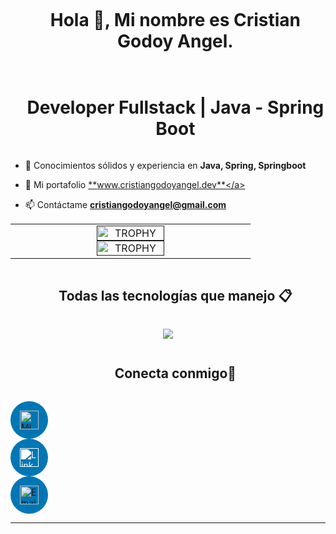 



<div id="user-content-toc">
  <ul align="center">
    <summary><h1 style="display: inline-block">Hola 👋, Mi nombre es Cristian Godoy Angel. </h1></summary>
  </ul>
</div>




<div id="user-content-toc">
  <ul align="center">
    <summary><h1 style="display: inline-block"> Developer Fullstack | Java - Spring Boot</h1></summary>
  </ul>
</div>



- 🔭 Conocimientos sólidos y experiencia en  **Java, Spring, Springboot**

- 🧾 Mi portafolio <a href="https://www.cristiangodoyangel.dev/" target="_blank">**www.cristiangodoyangel.dev**</a>


<!-- 🎥 Creo contenido para que juntos aprendamos mas de programación   [Canal de Youtube](https://www.youtube.com/@PastorCode)-->

- 📫 Contáctame **cristiangodoyangel@gmail.com**






<p align="center">

<table align="center">
<tr border="none">
<td width="50%" align="center">


  
<a href="" title="Stats">
      <img align="center" width=54% src="https://github-readme-stats.vercel.app/api?username=cristiangodoyangel&theme=vue-dark&show_icons=true&hide_border=true&count_private=true" alt="TROPHY" />
    </a>



<a href="" title="Stats">
      <img align="center" width=54% src="https://github-readme-stats.vercel.app/api/top-langs/?username=cristiangodoyangel&theme=blueberry&show_icons=true&hide_border=true&layout=compact" alt="TROPHY" />
    </a>
  
  </td>
</tr>
</table>



</p>        




<div id="user-content-toc">
  <ul align="center">
    <summary><h2 style="display: inline-block">Todas las tecnologías que manejo 📋 </h2></summary>
  </ul>
</div>

<p align="center">
  <a href="https://skillicons.dev">
    <img src="https://skillicons.dev/icons?i=java,spring,cs,php,mysql,bootstrap,tailwind,aws,azure,docker,react,idea,phpstorm,vscode,visualstudio,maven,postman,postgres,hibernate,linux,ubuntu,mint,git,github,html,css,js,discord,figma,vercel,au,autocad,ps,pr,sketchup,wordpress" />
  </a>
</p>




<div id="user-content-toc">
  <ul align="center">
    <summary><h2 style="display: inline-block">Conecta conmigo🤝</h2></summary>
  </ul>
</div>



  <a href="https://www.cristiangodoyangel.dev/" target="_blank" rel="noopener noreferrer">
    <div style="background-color: #0077b5; border-radius: 50%; width: 60px; height: 60px; display: flex; align-items: center; justify-content: center;">
      <img align="center"  src="https://img.icons8.com/ios-filled/50/ffffff/domain.png" alt="Mi Portafolio" width="30" height="30" />
    </div>
  </a>

  <a href="https://www.linkedin.com/in/cristiangodoyangel/" target="_blank" rel="noopener noreferrer">
    <div style="background-color: #0077b5; border-radius: 50%; width: 60px; height: 60px; display: flex; align-items: center; justify-content: center;">
      <img align="center" src="https://cdn.jsdelivr.net/gh/devicons/devicon/icons/linkedin/linkedin-original.svg" alt="LinkedIn" width="30" height="30" style="filter: brightness(0) invert(1);" />
    </div>
  </a>

  <a href="mailto:cristiangodoyangel@gmail.com" target="_blank" rel="noopener noreferrer">
    <div style="background-color: #0077b5; border-radius: 50%; width: 60px; height: 60px; display: flex; align-items: center; justify-content: center;">
      <img align="center"  src="https://img.icons8.com/ios-filled/50/ffffff/new-post.png" alt="Email" width="30" height="30" />
    </div>
  </a>





----------------------------------------------------------------------
